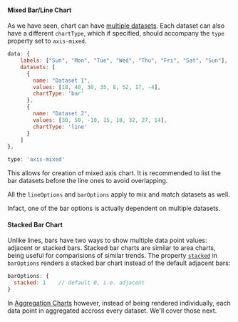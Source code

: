 
#### Mixed Bar/Line Chart

As we have seen, chart can have [multiple datasets](/basic/basic_chart?id=adding-more-datasets). Each dataset can also have a different `chartType`, which if specified, should accompany the `type` property set to `axis-mixed`.

```js
data: {
    labels: ["Sun", "Mon", "Tue", "Wed", "Thu", "Fri", "Sat", "Sun"],
    datasets: [
      {
        name: "Dataset 1",
        values: [18, 40, 30, 35, 8, 52, 17, -4],
        chartType: 'bar'
      },
      {
        name: "Dataset 2",
        values: [30, 50, -10, 15, 18, 32, 27, 14],
        chartType: 'line'
      }
    ]
},

type: 'axis-mixed'
```
This allows for creation of mixed axis chart. It is recommended to list the bar datasets before the line ones to avoid overlapping.
<project-demo data="mixed-1" v-bind:config="{
        type: 'axis-mixed',
        height: 200,
        colors:['light-green', 'green']
    }">
</project-demo>

All the `lineOptions` and `barOptions` apply to mix and match datasets as well.

<project-demo data="mixed-2" v-bind:config="{
        type: 'axis-mixed',
        height: 240,
        colors:['light-green', 'green', 'blue'],
        lineOptions: {
          dotSize: 4
        },
        barOptions: {
          spaceRatio: 0.4
        },
    }"
    v-bind:options="[
        {
            name: 'barOptions',
            path: ['barOptions', 'spaceRatio'],
            type: 'number',
            numberOptions: { min: 0.1, max: 1.9, step: 0.1 },
            activeState: 0.4
        },
        {
            name: 'lineOptions',
            path: ['lineOptions', 'dotSize'],
            type: 'number',
            numberOptions: { min: 3, max: 10, step: 1 },
            activeState: 4
        }
    ]">
</project-demo>

Infact, one of the bar options is actually dependent on multiple datasets.

#### Stacked Bar Chart

Unlike lines, bars have two ways to show multiple data point values: adjacent or stacked bars. Stacked bar charts are similar to area charts, being useful for comparisions of similar trends. The property [`stacked`]() in `barOptions` renders a stacked bar chart instead of the default adjacent bars:

```js
barOptions: {
  stacked: 1    // default 0, i.e. adjacent
}
```
<project-demo data="bar-composite-data" v-bind:config="{
      type: 'bar',
      height: 240,
      colors:['blue', 'green', 'light-green'],
      barOptions: {
        spaceRatio: 0.4,
        stacked: 1
      },
    }"
    v-bind:options="[
      {
        name: 'barOptions',
        path: ['barOptions', 'stacked'],
        type: 'Boolean',
        states: { 'Stacked': 1, 'Adjacent': 0 },
        activeState: 1
      }
    ]">
</project-demo>


In [Aggregation Charts]() however, instead of being rendered individually, each data point in aggregated accross every dataset. We'll cover those next.
